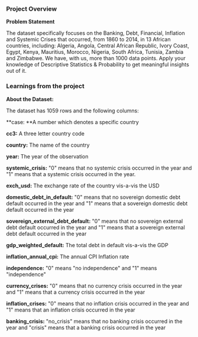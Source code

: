 ### Project Overview

 **Problem Statement**

The dataset specifically focuses on the Banking, Debt, Financial, Inflation and Systemic Crises that occurred, from 1860 to 2014, in 13 African countries, including: Algeria, Angola, Central African Republic, Ivory Coast, Egypt, Kenya, Mauritius, Morocco, Nigeria, South Africa, Tunisia, Zambia and Zimbabwe. We have, with us, more than 1000 data points. Apply your knowledge of Descriptive Statistics & Probability to get meaningful insights out of it.


### Learnings from the project

 **About the Dataset:**

The dataset has 1059 rows and the following columns:

**case: **A number which denotes a specific country

**cc3:** A three letter country code

**country:** The name of the country

  **year:** The year of the observation

**systemic_crisis:** "0" means that no systemic crisis occurred in the year and "1" means that a systemic crisis occurred in the year.

**exch_usd:** The exchange rate of the country vis-a-vis the USD

**domestic_debt_in_default:** "0" means that no sovereign domestic debt default occurred in the year and "1" means that a sovereign domestic debt default occurred in the year

**sovereign_external_debt_default:** "0" means that no sovereign external debt default occurred in the year and "1" means that a sovereign external debt default occurred in the year

**gdp_weighted_default:** The total debt in default vis-a-vis the GDP

**inflation_annual_cpi:** The annual CPI Inflation rate

**independence:** "0" means "no independence" and "1" means "independence"

**currency_crises:** "0" means that no currency crisis occurred in the year and "1" means that a currency crisis occurred in the year

**inflation_crises:** "0" means that no inflation crisis occurred in the year and "1" means that an inflation crisis occurred in the year

**banking_crisis:** "no_crisis" means that no banking crisis occurred in the year and "crisis" means that a banking crisis occurred in the year


